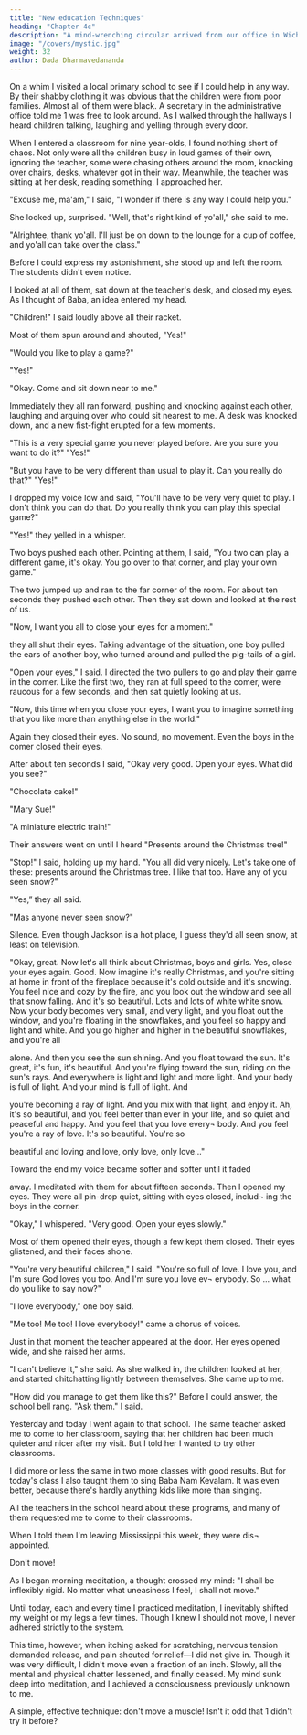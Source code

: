 ```yaml
---
title: "New education Techniques"
heading: "Chapter 4c"
description: "A mind-wrenching circular arrived from our office in Wichita. Baba is in jail in India"
image: "/covers/mystic.jpg"
weight: 32
author: Dada Dharmavedananda
---
```



<!-- All of my social service responsibilities were taken over today by a new volunteer who will soon replace me.  -->

<!-- ‘■'The universal mantra is Baba Nam Kevalam  -->


<!-- ### You Have to Work For Your Realization  -->

On a whim I visited a local primary school to see if I could help in any way. By their shabby clothing it was obvious that the children were from poor families. Almost all of them were black. A secretary in the administrative office told me 1 was free to look around. As I walked through the hallways I heard children talking, laughing and yelling through every door.

When I entered a classroom for nine year-olds, I found nothing short of chaos. Not only were all the children busy in loud games of their own, ignoring the teacher, some were chasing others around the room, knocking over chairs, desks, whatever got in their way. Meanwhile, the teacher was sitting at her desk, reading something. I approached her.

"Excuse me, ma'am," I said, "I wonder if there is any way I could help you." 

She looked up, surprised. "Well, that's right kind of yo'all," she said to me.

"Alrightee, thank yo'all. I'll just be on down to the lounge for a cup of coffee, and yo'all can take over the class." 

Before I could express my astonishment, she stood up and left the room. The students didn't even notice. 

I looked at all of them, sat down at the teacher's desk, and closed my eyes. 
As I thought of Baba, an idea entered my head. 

"Children!" I said loudly above all their racket. 

Most of them spun around and shouted, "Yes!" 

"Would you like to play a game?" 

"Yes!" 

"Okay. Come and sit down near to me." 

Immediately they all ran forward, pushing and knocking against each other, 
laughing and arguing over who could sit nearest to me. A desk was knocked 
down, and a new fist-fight erupted for a few moments. 

"This is a very special game you never played before. Are you sure you want to 
do it?" "Yes!" 

"But you have to be very different than usual to play it. Can you really do 
that?" "Yes!" 

I dropped my voice low and said, "You'll have to be very very quiet to 
play. I don't think you can do that. Do you really think you can play this special 
game?" 

"Yes!" they yelled in a whisper. 

Two boys pushed each other. Pointing at them, I said, "You two can play a 
different game, it's okay. You go over to that corner, and play your own game." 

The two jumped up and ran to the far corner of the room. For about ten 
seconds they pushed each other. Then they sat down and looked at the rest of 
us. 

"Now, I want you all to close your eyes for a moment." 

they all shut their eyes. Taking advantage of the situation, one boy pulled 
the ears of another boy, who turned around and pulled the pig-tails of a girl. 

"Open your eyes," I said. I directed the two pullers to go and play their 
game in the comer. Like the first two, they ran at full speed to the comer, were 
raucous for a few seconds, and then sat quietly looking at us. 

"Now, this time when you close your eyes, I want you to imagine 
something that you like more than anything else in the world." 

Again they closed their eyes. No sound, no movement. Even the boys in 
the comer closed their eyes. 

After about ten seconds I said, "Okay very good. Open your eyes. What 
did you see?" 

"Chocolate cake!" 

"Mary Sue!" 

"A miniature electric train!" 

Their answers went on until I heard "Presents around the Christmas tree!" 

"Stop!" I said, holding up my hand. "You all did very nicely. Let's take one 
of these: presents around the Christmas tree. I like that too. Have any of you 
seen snow?" 

"Yes,” they all said. 

"Mas anyone never seen snow?" 

Silence. Even though Jackson is a hot place, I guess they'd all seen snow, 
at least on television. 

"Okay, great. Now let's all think about Christmas, boys and girls. Yes, close your eyes again. Good. Now imagine it's really Christmas, and you're sitting at home in front of the fireplace because it's cold outside and it's snowing. You feel nice and cozy by the fire, and you look out the window and see all that snow falling. And it's so beautiful. Lots and lots of white white snow. Now your body becomes very small, and very light, and you float out the window, and you're floating in the snowflakes, and you feel so happy and light and white. And you go higher and higher in the beautiful snowflakes, and you're all

alone. And then you see the sun shining. And you float toward the sun. 
It's great, it's fun, it's beautiful. And you're flying toward the sun, riding 
on the sun's rays. And everywhere is light and light and more light. 
And your body is full of light. And your mind is full of light. And 

you're becoming a ray of light. And you mix with that light, and enjoy 
it. Ah, it's so beautiful, and you feel better than ever in your life, and 
so quiet and peaceful and happy. And you feel that you love every¬ 
body. And you feel you're a ray of love. It's so beautiful. You're so 

beautiful and loving and love, only love, only love..." 

Toward the end my voice became softer and softer until it faded 

away. I meditated with them for about fifteen seconds. Then I opened 
my eyes. They were all pin-drop quiet, sitting with eyes closed, includ¬ 
ing the boys in the corner. 

"Okay," I whispered. "Very good. Open your eyes slowly." 

Most of them opened their eyes, though a few kept them closed. 
Their eyes glistened, and their faces shone. 

"You're very beautiful children," I said. "You're so full of love. I 
love you, and I'm sure God loves you too. And I'm sure you love ev¬ 
erybody. So ... what do you like to say now?" 

"I love everybody," one boy said. 

"Me too! Me too! I love everybody!" came a chorus of voices. 

Just in that moment the teacher appeared at the door. Her eyes 
opened wide, and she raised her arms. 

"I can't believe it," she said. As she walked in, the children looked at her, and 
started chitchatting lightly between themselves. She came up to me. 

"How did you manage to get them like this?" Before I could answer, the school bell rang. "Ask them." I said. 

Yesterday and today I went again to that school. The same teacher asked me 
to come to her classroom, saying that her children had been much quieter and 
nicer after my visit. But I told her I wanted to try other classrooms. 



I did more or less the same in two more classes with good results. But for 
today's class I also taught them to sing Baba Nam Kevalam. It was even better, 
because there's hardly anything kids like more than singing. 

All the teachers in the school heard about these programs, and many of 
them requested me to come to their classrooms. 

When I told them I'm leaving Mississippi this week, they were dis¬ 
appointed. 

Don't move! 

As I began morning meditation, a thought crossed my mind: "I shall be 
inflexibly rigid. No matter what uneasiness I feel, I shall not move." 

Until today, each and every time I practiced meditation, I inevitably shifted 
my weight or my legs a few times. Though I knew I should not move, I never 
adhered strictly to the system. 

This time, however, when itching asked for scratching, nervous tension demanded release, and pain shouted for relief—I did not give in. Though it was very difficult, I didn't move even a fraction of an inch. Slowly, all the mental and physical chatter lessened, and finally ceased. My mind sunk deep into meditation, and I achieved a consciousness previously unknown to me.

A simple, effective technique: don't move a muscle! Isn't it odd that 1 didn't try it before? 
